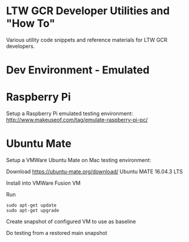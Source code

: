 # LTW GCR Developer Utilities and "How To"

Various utility code snippets and reference materials for LTW GCR developers.

# Dev Environment - Emulated

# Raspberry Pi

Setup a Raspberry Pi emulated testing environment:  http://www.makeuseof.com/tag/emulate-raspberry-pi-pc/

# Ubuntu Mate 

Setup a VMWare Ubuntu Mate on Mac testing environment:

Download https://ubuntu-mate.org/download/ Ubuntu MATE 16.04.3 LTS

Install into VMWare Fusion VM

Run

```
sudo apt-get update
sudo apt-get upgrade
```
Create snapshot of configured VM to use as baseline

Do testing from a restored main snapshot
